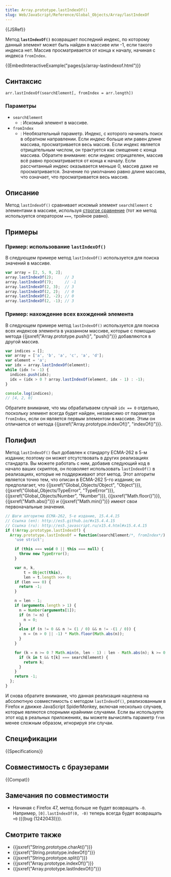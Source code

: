 ```yaml
---
title: Array.prototype.lastIndexOf()
slug: Web/JavaScript/Reference/Global_Objects/Array/lastIndexOf
---
```


{{JSRef}}

Метод **`lastIndexOf()`** возвращает последний индекс, по которому данный элемент может быть найден в массиве или -1, если такого индекса нет. Массив просматривается от конца к началу, начиная с индекса `fromIndex`.

{{EmbedInteractiveExample("pages/js/array-lastindexof.html")}}

## Синтаксис

```
arr.lastIndexOf(searchElement[, fromIndex = arr.length])
```

### Параметры

- `searchElement`
  - : Искомый элемент в массиве.
- `fromIndex`
  - : Необязательный параметр. Индекс, с которого начинать поиск в обратном направлении. Если индекс больше или равен длине массива, просматривается весь массив. Если индекс является отрицательным числом, он трактуется как смещение с конца массива. Обратите внимание: если индекс отрицателен, массив всё равно просматривается от конца к началу. Если рассчитанный индекс оказывается меньше 0, массив даже не просматривается. Значение по умолчанию равно длине массива, что означает, что просматривается весь массив.

## Описание

Метод `lastIndexOf()` сравнивает искомый элемент `searchElement` с элементами в массиве, используя [строгое сравнение](/ru/docs/Web/JavaScript/Reference/Operators/Comparison_Operators#Using_the_Equality_Operators) (тот же метод используется оператором `===`, тройное равно).

## Примеры

### Пример: использование `lastIndexOf()`

В следующем примере метод `lastIndexOf()` используется для поиска значений в массиве.

```js
var array = [2, 5, 9, 2];
array.lastIndexOf(2);     // 3
array.lastIndexOf(7);     // -1
array.lastIndexOf(2, 3);  // 3
array.lastIndexOf(2, 2);  // 0
array.lastIndexOf(2, -2); // 0
array.lastIndexOf(2, -1); // 3
```

### Пример: нахождение всех вхождений элемента

В следующем примере метод `lastIndexOf()` используется для поиска всех индексов элемента в указанном массиве, которые с помощью метода {{jsxref("Array.prototype.push()", "push()")}} добавляются в другой массив.

```js
var indices = [];
var array = ['a', 'b', 'a', 'c', 'a', 'd'];
var element = 'a';
var idx = array.lastIndexOf(element);
while (idx != -1) {
  indices.push(idx);
  idx = (idx > 0 ? array.lastIndexOf(element, idx - 1) : -1);
}

console.log(indices);
// [4, 2, 0]
```

Обратите внимание, что мы обрабатываем случай `idx == 0` отдельно, поскольку элемент всегда будет найден, независимо от параметра `fromIndex`, если он является первым элементом в массиве. Этим он отличается от метода {{jsxref("Array.prototype.indexOf()", "indexOf()")}}.

## Полифил

Метод `lastIndexOf()` был добавлен к стандарту ECMA-262 в 5-м издании; поэтому он может отсутствовать в других реализациях стандарта. Вы можете работать с ним, добавив следующий код в начало ваших скриптов, он позволяет использовать `lastIndexOf()` в реализациях, которые не поддерживают этот метод. Этот алгоритм является точно тем, что описан в ECMA-262 5-го издания; он предполагает, что {{jsxref("Global_Objects/Object", "Object")}}, {{jsxref("Global_Objects/TypeError", "TypeError")}}, {{jsxref("Global_Objects/Number", "Number")}}, {{jsxref("Math.floor()")}}, {{jsxref("Math.abs()")}} и {{jsxref("Math.min()")}} имеют свои первоначальные значения.

```js
// Шаги алгоритма ECMA-262, 5-е издание, 15.4.4.15
// Ссылка (en): http://es5.github.io/#x15.4.4.15
// Ссылка (ru): http://es5.javascript.ru/x15.4.html#x15.4.4.15
if (!Array.prototype.lastIndexOf) {
  Array.prototype.lastIndexOf = function(searchElement/*, fromIndex*/) {
    'use strict';

    if (this === void 0 || this === null) {
      throw new TypeError();
    }

    var n, k,
        t = Object(this),
        len = t.length >>> 0;
    if (len === 0) {
      return -1;
    }

    n = len - 1;
    if (arguments.length > 1) {
      n = Number(arguments[1]);
      if (n != n) {
        n = 0;
      }
      else if (n != 0 && n != (1 / 0) && n != -(1 / 0)) {
        n = (n > 0 || -1) * Math.floor(Math.abs(n));
      }
    }

    for (k = n >= 0 ? Math.min(n, len - 1) : len - Math.abs(n); k >= 0; k--) {
      if (k in t && t[k] === searchElement) {
        return k;
      }
    }
    return -1;
  };
}
```

И снова обратите внимание, что данная реализация нацелена на абсолютную совместимость с методом `lastIndexOf()`, реализованным в Firefox и движке JavaScript SpiderMonkey, включая несколько случаев, которые являются спорными крайними случаями. Если вы используете этот код в реальных приложениях, вы можете вычислять параметр `from` менее сложным образом, игнорируя эти случаи.

## Спецификации

{{Specifications}}

## Совместимость с браузерами

{{Compat}}

## Замечания по совместимости

- Начиная с Firefox 47, метод больше не будет возвращать `-0`. Например, `[0].lastIndexOf(0, -0)` теперь всегда будет возвращать `+0` ({{bug (1242043)}}).

## Смотрите также

- {{jsxref("String.prototype.charAt()")}}
- {{jsxref("String.prototype.indexOf()")}}
- {{jsxref("String.prototype.split()")}}
- {{jsxref("Array.prototype.indexOf()")}}
- {{jsxref("Array.prototype.lastIndexOf()")}}
